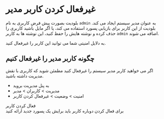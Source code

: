 # غیرفعال کردن کاربر مدیر
<!-- position: 1 -->

بلودیت بصورت پیش فرض کاربری به نام `admin` به عنوان مدیر سیستم ایجاد می کند. بلودیت از این کاربر برای بازیابی پسورد استفاده می کند، یا اگر مایل باشید کاربری را حذف کرده و نوشته هایش را حفظ کنید، این نوشته ها به کاربر `admin` اضافه می شوند.


به دلایل امنیتی شما می توانید این کاربر را غیرفعال کنید.


## چگونه کاربر مدیر را غیرفعال کنیم
اگر می خواهید کاربر مدیر سیستم را غیرفعال کنید مطمئن شوید که کاربری با نقش مدیریت داشته باشید.


- به پنل مدیریت بروید
- مدیریت > کاربران > مدیر
- امنیت > وضعیت > غیرفعال کردن کاربر

<div class="note">
<div class="title">فعال کردن کاربر</div>
برای فعال کردن دوباره کاربر باید برایش یک پسورد جدید ارائه کنید
</div>
